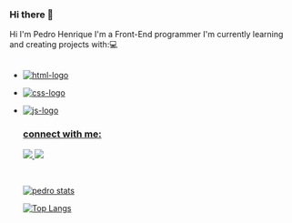 ### Hi there 👋

Hi I'm Pedro Henrique I'm a Front-End programmer I'm currently learning and creating projects with:💻
<br>
<br>

  - <a href="https://g.co/kgs/Sbj7aL"><img src="https://img.shields.io/badge/HTML5-E34F26?style=for-the-badge&logo=html5&logoColor=white" alt="html-logo" />
- <a href="https://g.co/kgs/q29j8E"><img src="https://img.shields.io/badge/CSS3-1572B6?style=for-the-badge&logo=css3&logoColor=white" alt="css-logo"/>
- <a href="https://g.co/kgs/jgZTSC"><img src="https://img.shields.io/badge/JavaScript-F7DF1E?style=for-the-badge&logo=javascript&logoColor=black" alt="js-logo"/>
  
  ### connect with me:
  
  <p>
    <a href="https://www.instagram.com/pedrobrazzz/"><img src="https://img.shields.io/badge/Instagram-E4405F?style=for-the-badge&logo=instagram&logoColor=white"/>
    <a href="https://www.linkedin.com/in/pedro-henrique-87a32215b/"><img src="https://img.shields.io/badge/LinkedIn-0077B5?style=for-the-badge&logo=linkedin&logoColor=white"/>
      </a>
      </p>
    <br>
    
    [![pedro stats](https://github-readme-stats.vercel.app/api?username=Pedrobraz43)](https://github.com/anuraghazra/github-readme-stats)
    
    [![Top Langs](https://github-readme-stats.vercel.app/api/top-langs/?username=Pedrobraz43)](https://github.com/anuraghazra/github-readme-stats)
      
